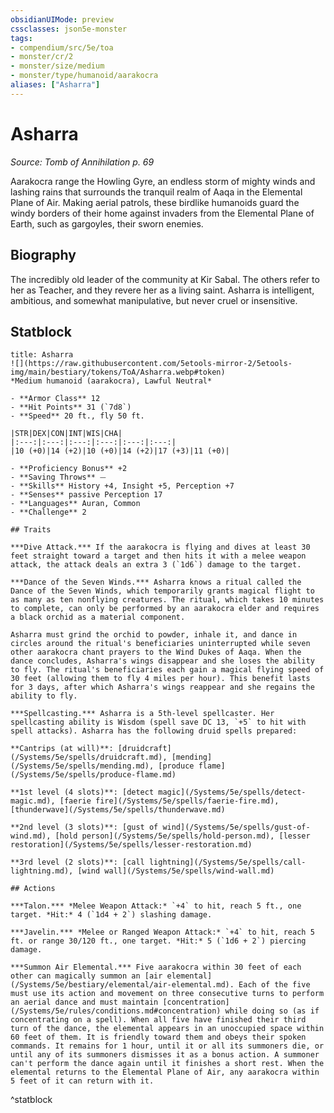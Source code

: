 ```yaml
---
obsidianUIMode: preview
cssclasses: json5e-monster
tags:
- compendium/src/5e/toa
- monster/cr/2
- monster/size/medium
- monster/type/humanoid/aarakocra
aliases: ["Asharra"]
---
```

# Asharra
*Source: Tomb of Annihilation p. 69*  

Aarakocra range the Howling Gyre, an endless storm of mighty winds and lashing rains that surrounds the tranquil realm of Aaqa in the Elemental Plane of Air. Making aerial patrols, these birdlike humanoids guard the windy borders of their home against invaders from the Elemental Plane of Earth, such as gargoyles, their sworn enemies.

## Biography

The incredibly old leader of the community at Kir Sabal. The others refer to her as Teacher, and they revere her as a living saint. Asharra is intelligent, ambitious, and somewhat manipulative, but never cruel or insensitive.

## Statblock

```ad-statblock
title: Asharra
![](https://raw.githubusercontent.com/5etools-mirror-2/5etools-img/main/bestiary/tokens/ToA/Asharra.webp#token)
*Medium humanoid (aarakocra), Lawful Neutral*

- **Armor Class** 12
- **Hit Points** 31 (`7d8`)
- **Speed** 20 ft., fly 50 ft.

|STR|DEX|CON|INT|WIS|CHA|
|:---:|:---:|:---:|:---:|:---:|:---:|
|10 (+0)|14 (+2)|10 (+0)|14 (+2)|17 (+3)|11 (+0)|

- **Proficiency Bonus** +2
- **Saving Throws** ⏤
- **Skills** History +4, Insight +5, Perception +7
- **Senses** passive Perception 17
- **Languages** Auran, Common
- **Challenge** 2

## Traits

***Dive Attack.*** If the aarakocra is flying and dives at least 30 feet straight toward a target and then hits it with a melee weapon attack, the attack deals an extra 3 (`1d6`) damage to the target.

***Dance of the Seven Winds.*** Asharra knows a ritual called the Dance of the Seven Winds, which temporarily grants magical flight to as many as ten nonflying creatures. The ritual, which takes 10 minutes to complete, can only be performed by an aarakocra elder and requires a black orchid as a material component.

Asharra must grind the orchid to powder, inhale it, and dance in circles around the ritual's beneficiaries uninterrupted while seven other aarakocra chant prayers to the Wind Dukes of Aaqa. When the dance concludes, Asharra's wings disappear and she loses the ability to fly. The ritual's beneficiaries each gain a magical flying speed of 30 feet (allowing them to fly 4 miles per hour). This benefit lasts for 3 days, after which Asharra's wings reappear and she regains the ability to fly.

***Spellcasting.*** Asharra is a 5th-level spellcaster. Her spellcasting ability is Wisdom (spell save DC 13, `+5` to hit with spell attacks). Asharra has the following druid spells prepared:

**Cantrips (at will)**: [druidcraft](/Systems/5e/spells/druidcraft.md), [mending](/Systems/5e/spells/mending.md), [produce flame](/Systems/5e/spells/produce-flame.md)

**1st level (4 slots)**: [detect magic](/Systems/5e/spells/detect-magic.md), [faerie fire](/Systems/5e/spells/faerie-fire.md), [thunderwave](/Systems/5e/spells/thunderwave.md)

**2nd level (3 slots)**: [gust of wind](/Systems/5e/spells/gust-of-wind.md), [hold person](/Systems/5e/spells/hold-person.md), [lesser restoration](/Systems/5e/spells/lesser-restoration.md)

**3rd level (2 slots)**: [call lightning](/Systems/5e/spells/call-lightning.md), [wind wall](/Systems/5e/spells/wind-wall.md)

## Actions

***Talon.*** *Melee Weapon Attack:* `+4` to hit, reach 5 ft., one target. *Hit:* 4 (`1d4 + 2`) slashing damage.

***Javelin.*** *Melee or Ranged Weapon Attack:* `+4` to hit, reach 5 ft. or range 30/120 ft., one target. *Hit:* 5 (`1d6 + 2`) piercing damage.

***Summon Air Elemental.*** Five aarakocra within 30 feet of each other can magically summon an [air elemental](/Systems/5e/bestiary/elemental/air-elemental.md). Each of the five must use its action and movement on three consecutive turns to perform an aerial dance and must maintain [concentration](/Systems/5e/rules/conditions.md#concentration) while doing so (as if concentrating on a spell). When all five have finished their third turn of the dance, the elemental appears in an unoccupied space within 60 feet of them. It is friendly toward them and obeys their spoken commands. It remains for 1 hour, until it or all its summoners die, or until any of its summoners dismisses it as a bonus action. A summoner can't perform the dance again until it finishes a short rest. When the elemental returns to the Elemental Plane of Air, any aarakocra within 5 feet of it can return with it.
```
^statblock